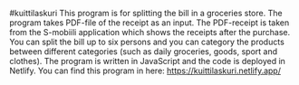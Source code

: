 #kuittilaskuri
This program is for splitting the bill in a groceries store. The program takes PDF-file of the receipt as an input. The PDF-receipt is taken from the S-mobiili application which shows the receipts after the purchase. You can split the bill up to six persons and you can category the products between different categories (such as daily groceries, goods, sport and clothes). The program is written in JavaScript and the code is deployed in Netlify. You can find this program in here: https://kuittilaskuri.netlify.app/
